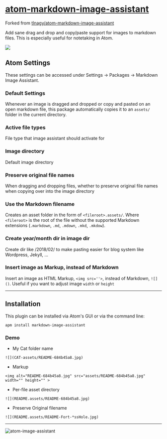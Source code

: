 # [atom-markdown-image-assistant](https://atom.io/packages/markdown-image-assistant)

Forked from [tlnagy/atom\-markdown\-image\-assistant](https://github.com/tlnagy/atom-markdown-image-assistant)

Add sane drag and drop and copy/paste support for images to markdown
files. This is especially useful for notetaking in Atom.

![](https://cloud.githubusercontent.com/assets/1661487/19503385/137f1da6-9568-11e6-9796-910e6927459d.gif)

## Atom Settings

These settings can be accessed under Settings -> Packages -> Markdown
Image Assistant.

### Default Settings

Whenever an image is dragged and dropped or copy and pasted on an open markdown file, this package automatically copies it to an `assets/` folder in the current directory.

### Active file types

File type that image assistant should activate for

### Image directory

Default image directory

### Preserve original file names

When dragging and dropping files, whether to preserve original file names when copying over into the image directory

### Use the Markdown filename

Creates an asset folder in the form of `<fileroot>.assets/`.  Where
`<fileroot>` is the root of the file without the supported Markdown extensions (`.markdown`, `.md`, `.mdown`, `.mkd`, `.mkdow`).

### Create year/month dir in image dir

Create dir like <image dir>/2018/02/ to make pasting easier for blog system like Wordpress, Jekyll, ...

### Insert image as Markup, instead of Markdown

Insert an image as HTML Markup, `<img src=''>`, instead of Markdown, `![]()`.  Useful if you want to adjust image `width` or `height`

-----


## Installation

This plugin can be installed via Atom's GUI or via the command line:

```
apm install markdown-image-assistant
```


### Demo
* My Cat folder name
```
![](CAT-assets/README-684b45a8.jpg)
```

* Markup
```
<img alt="README-684b45a8.jpg" src="assets/README-684b45a8.jpg" width="" height="" >
```
* Per-file asset directory
```
![](README.assets/README-684b45a8.jpg)
```

* Preserve Original filename
```
![](README.assets/README-Fort-*ssHole.jpg)
```

-----
![atom-image-assistant](https://cloud.githubusercontent.com/assets/118112/24306827/2db2494a-107f-11e7-969a-2581851aa816.gif)
